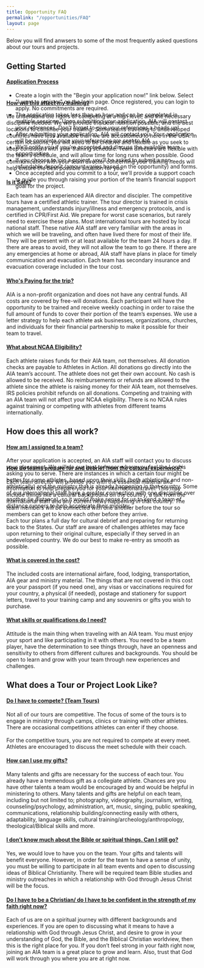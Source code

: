 ```yaml
---
title: Opportunity FAQ
permalink: "/opportunities/FAQ"
layout: page
---
```


<div class="container"><div class="row">
<div class="col-md-8">
<p>Below you will find anwsers to some of the most frequently asked questions about our tours and projects.</p>
<h2 class="title-underblock custom mb30">Getting Started</h2>
<div class="panel-group" role="tablist" aria-multiselectable="true">
<div class="panel panel-border-tb">
<div class="panel-heading" role="tab" id="headingOne5">
<h4 class="panel-title"><a data-toggle="collapse" href="#collapseOne5" aria-expanded="false" aria-controls="collapseOne5" class="collapsed"> Application Process <span class="panel-icon"></span> </a></h4>
</div>
<!-- End .panel-heading -->
<div id="collapseOne5" class="panel-collapse collapse" role="tabpanel" aria-labelledby="headingOne5" aria-expanded="false" style="height: 0px;">
<div class="panel-body">
<ul class="list-style list-decimal">
<li>Create a login with the "Begin your application now!" link below. Select "I want to register" on the login page. Once registered, you can login to apply. No commitments are required.</li>
<li>The application takes less than an hour and can be completed in multiple sessions. Upon submitting your application, AIA will contact your references. Don't forget to give your references a heads up!</li>
<li>After submitting your application, AIA will contact you. Your application will be complete once your references are sent to AIA.</li>
<li>We’ll notify you if you're accepted and discuss the available team opportunities.</li>
<li>If you choose to join a project, you’ll be asked to submit a non-refundable deposit (amount varies based on the opportunity) and forms.</li>
<li>Once accepted and you commit to a tour, we’ll provide a support coach to guide you through raising your portion of the team’s financial support goal for the project.</li>
</ul>
</div>
<!-- End .panel-body --></div>
<!-- End .panel-collapse --></div>
<!-- End .panel -->
<div class="panel panel-border-tb">
<div class="panel-heading" role="tab" id="headingTwo5">
<h4 class="panel-title"><a class="collapsed" data-toggle="collapse" href="#collapseTwo5" aria-expanded="false" aria-controls="collapseTwo5"> How will this affect my training? <span class="panel-icon"></span> </a></h4>
</div>
<!-- End .panel-heading -->
<div id="collapseTwo5" class="panel-collapse collapse" role="tabpanel" aria-labelledby="headingTwo5">
<div class="panel-body">We understand the rigors of competing at a high level, and the necessary discipline needed. We will provide the best nutrition possible, and the best locations to continue your training. Some teams traveling to undeveloped countries have less available than we are accustomed to here in the USA. In certain locations, you will need to be creative and flexible as you seek to keep consistent with your training schedule. Team directors are flexible with the team’s schedule, and will allow time for long runs when possible. Good communication with your team director concerning your training needs will help ensure the best possible situation for you.</div>
<!-- End .panel-body --></div>
<!-- End .panel-collapse --></div>
<!-- End .panel -->
<div class="panel panel-border-tb">
<div class="panel-heading" role="tab" id="headingThree5">
<h4 class="panel-title"><a class="collapsed" data-toggle="collapse" href="#collapseThree5" aria-expanded="false" aria-controls="collapseThree5"> Is it Safe? <span class="panel-icon"></span> </a></h4>
</div>
<!-- End .panel-heading -->
<div id="collapseThree5" class="panel-collapse collapse" role="tabpanel" aria-labelledby="headingThree5">
<div class="panel-body">Each team has an experienced AIA director and discipler. The competitive tours have a certified athletic trainer. The tour director is trained in crisis management, understands injury/illness and emergency protocols, and is certified in CPR/First Aid. We prepare for worst case scenarios, but rarely need to exercise these plans. Most international tours are hosted by local national staff. These native AIA staff are very familiar with the areas in which we will be traveling, and often have lived there for most of their life. They will be present with or at least available for the team 24 hours a day. If there are areas to avoid, they will not allow the team to go there. If there are any emergencies at home or abroad, AIA staff have plans in place for timely communication and evacuation. Each team has secondary insurance and evacuation coverage included in the tour cost.</div>
<!-- End .panel-body --></div>
<!-- End .panel-collapse --></div>
<!-- End .panel -->
<div class="panel panel-border-tb">
<div class="panel-heading" role="tab" id="headingThree4">
<h4 class="panel-title"><a class="collapsed" data-toggle="collapse" href="#collapseThree4" aria-expanded="false" aria-controls="collapseThree4"> Who's Paying for the trip? <span class="panel-icon"></span> </a></h4>
</div>
<!-- End .panel-heading -->
<div id="collapseThree4" class="panel-collapse collapse" role="tabpanel" aria-labelledby="headingThree4">
<div class="panel-body">AIA is a non-profit organization and does not have any central funds. All costs are covered by free-will donations. Each participant will have the opportunity to be trained and receive weekly coaching in order to raise the full amount of funds to cover their portion of the team’s expenses. We use a letter strategy to help each athlete ask businesses, organizations, churches, and individuals for their financial partnership to make it possible for their team to travel.</div>
<!-- End .panel-body --></div>
<!-- End .panel-collapse --></div>
<!-- End .panel -->
<div class="panel panel-border-tb">
<div class="panel-heading" role="tab" id="headingThree3">
<h4 class="panel-title"><a class="collapsed" data-toggle="collapse" href="#collapseThree3" aria-expanded="false" aria-controls="collapseThree3"> What about NCAA Eligibility? <span class="panel-icon"></span> </a></h4>
</div>
<!-- End .panel-heading -->
<div id="collapseThree3" class="panel-collapse collapse" role="tabpanel" aria-labelledby="headingThree3">
<div class="panel-body">Each athlete raises funds for their AIA team, not themselves. All donation checks are payable to Athletes in Action. All donations go directly into the AIA team’s account. The athlete does not get their own account. No cash is allowed to be received. No reimbursements or refunds are allowed to the athlete since the athlete is raising money for their AIA team, not themselves. IRS policies prohibit refunds on all donations. Competing and training with an AIA team will not affect your NCAA eligibility. There is no NCAA rules against training or competing with athletes from different teams internationally.</div>
<!-- End .panel-body --></div>
<!-- End .panel-collapse --></div>
<!-- End .panel --></div>
<!-- End .panel-group --></div>
<!-- End .col-md-6 --></div>
</div>
<div class="container"><div class="row">
<div class="col-md-8">
<h2 class="title-underblock custom mb30">How does this all work?</h2>
<div class="panel-group" role="tablist" aria-multiselectable="true">
<div class="panel panel-border-tb">
<div class="panel-heading" role="tab" id="headingOne7">
<h4 class="panel-title"><a data-toggle="collapse" href="#collapseOne7" aria-expanded="false" aria-controls="collapseOne7" class="collapsed"> How am I assigned to a team?<span class="panel-icon"></span> </a></h4>
</div>
<!-- End .panel-heading -->
<div id="collapseOne7" class="panel-collapse collapse" role="tabpanel" aria-labelledby="headingOne7" aria-expanded="false" style="height: 0px;">
<div class="panel-body">After your application is accepted, an AIA staff will contact you to discuss your placement. We will do our best to honor where you feel the Lord is asking you to serve. There are instances in which a certain tour might be better for some athletes, based upon their skills (both athletically and non-athletically) and the ministry that is already happening in that country. Some of our international staff have a greater connection with one discipline over another (ie distance), so it would make sense for us to send a team of distance runners to help accelerate their ministry.</div>
<!-- End .panel-body --></div>
<!-- End .panel-collapse --></div>
<!-- End .panel -->
<div class="panel panel-border-tb">
<div class="panel-heading" role="tab" id="headingTwo7">
<h4 class="panel-title"><a class="collapsed" data-toggle="collapse" href="#collapseTwo7" aria-expanded="false" aria-controls="collapseTwo7"> How do teams prepare for and debrief from the cultural experience? <span class="panel-icon"></span> </a></h4>
</div>
<!-- End .panel-heading -->
<div id="collapseTwo7" class="panel-collapse collapse" role="tabpanel" aria-labelledby="headingTwo7">
<div class="panel-body">Each team director will provide you with the essential material and information to help prepare you for your international travel. This may include things like a cultural background on the country, a talk from the international staff and any current news happening in that country. The team members will be connected with one another before the tour so members can get to know each other before they arrive.</div>
<div class="panel-body">Each tour plans a full day for cultural debrief and preparing for returning back to the States. Our staff are aware of challenges athletes may face upon returning to their original culture, especially if they served in an undeveloped country. We do our best to make re-entry as smooth as possible.</div>
<!-- End .panel-body --></div>
<!-- End .panel-collapse --></div>
<!-- End .panel -->
<div class="panel panel-border-tb">
<div class="panel-heading" role="tab" id="headingThree7">
<h4 class="panel-title"><a class="collapsed" data-toggle="collapse" href="#collapseThree7" aria-expanded="false" aria-controls="collapseThree7"> What is covered in the cost?<span class="panel-icon"></span> </a></h4>
</div>
<!-- End .panel-heading -->
<div id="collapseThree7" class="panel-collapse collapse" role="tabpanel" aria-labelledby="headingThree7">
<div class="panel-body">The included costs are international airfare, food, lodging, transportation, AIA gear and ministry material. The things that are not covered in this cost are your passport (if you need one), any visas or vaccinations required for your country, a physical (if needed), postage and stationery for support letters, travel to your training camp and any souvenirs or gifts you wish to purchase.</div>
<!-- End .panel-body --></div>
<!-- End .panel-collapse --></div>
<!-- End .panel -->
<div class="panel panel-border-tb">
<div class="panel-heading" role="tab" id="headingFour7">
<h4 class="panel-title"><a class="collapsed" data-toggle="collapse" href="#collapseFour7" aria-expanded="false" aria-controls="collapseFour7"> What skills or qualifications do I need? <span class="panel-icon"></span> </a></h4>
</div>
<!-- End .panel-heading -->
<div id="collapseFour7" class="panel-collapse collapse" role="tabpanel" aria-labelledby="headingFour7">
<div class="panel-body">Attitude is the main thing when traveling with an AIA team. You must enjoy your sport and like participating in it with others. You need to be a team player, have the determination to see things through, have an openness and sensitivity to others from different cultures and backgrounds. You should be open to learn and grow with your team through new experiences and challenges.</div>
<!-- End .panel-body --></div>
<!-- End .panel-collapse --></div>
<!-- End .panel --></div>
<!-- End .panel-group --></div>
<!-- End .col-md-7 --></div>
</div>
<div class="container"><div class="row">
<div class="col-md-8">
<h2 class="title-underblock custom mb30">What does a Tour or Project Look Like?</h2>
<div class="panel-group" role="tablist" aria-multiselectable="true">
<div class="panel panel-border-tb">
<div class="panel-heading" role="tab" id="headingTwo6">
<h4 class="panel-title"><a class="collapsed" data-toggle="collapse" href="#collapseTwo6" aria-expanded="false" aria-controls="collapseTwo6"> Do I have to compete? (Team Tours) <span class="panel-icon"></span> </a></h4>
</div>
<!-- End .panel-heading -->
<div id="collapseTwo6" class="panel-collapse collapse" role="tabpanel" aria-labelledby="headingTwo6">
<div class="panel-body">Not all of our tours are competitive. The focus of some of the tours is to engage in ministry through camps, clinics or training with other athletes. There are occasional competitions athletes can enter if they choose. <br><br>For the competitive tours, you are not required to compete at every meet. Athletes are encouraged to discuss the meet schedule with their coach.</div>
<!-- End .panel-body --></div>
<!-- End .panel-collapse --></div>
<!-- End .panel -->
<div class="panel panel-border-tb">
<div class="panel-heading" role="tab" id="headingThree6">
<h4 class="panel-title"><a class="collapsed" data-toggle="collapse" href="#collapseThree6" aria-expanded="false" aria-controls="collapseThree6"> How can I use my gifts?<span class="panel-icon"></span> </a></h4>
</div>
<!-- End .panel-heading -->
<div id="collapseThree6" class="panel-collapse collapse" role="tabpanel" aria-labelledby="headingThree6">
<div class="panel-body">Many talents and gifts are necessary for the success of each tour. You already have a tremendous gift as a collegiate athlete. Chances are you have other talents a team would be encouraged by and would be helpful in ministering to others. Many talents and gifts are helpful on each team, including but not limited to; photography, videography, journalism, writing, counseling/psychology, administration, art, music, singing, public speaking, communications, relationship building/connecting easily with others, adaptability, language skills, cultural training/archeology/anthropology, theological/Biblical skills and more.</div>
<!-- End .panel-body --></div>
<!-- End .panel-collapse --></div>
<!-- End .panel -->
<div class="panel panel-border-tb">
<div class="panel-heading" role="tab" id="headingFour6">
<h4 class="panel-title"><a class="collapsed" data-toggle="collapse" href="#collapseFour6" aria-expanded="false" aria-controls="collapseFour6"> I don’t know much about the Bible or spiritual things. Can I still go? <span class="panel-icon"></span> </a></h4>
</div>
<!-- End .panel-heading -->
<div id="collapseFour6" class="panel-collapse collapse" role="tabpanel" aria-labelledby="headingFour6">
<div class="panel-body">Yes, we would love to have you on the team. Your gifts and talents will benefit everyone. However, in order for the team to have a sense of unity, you must be willing to participate in all team events and open to discussing ideas of Biblical Christianity. There will be required team Bible studies and ministry outreaches in which a relationship with God through Jesus Christ will be the focus.</div>
<!-- End .panel-body --></div>
<!-- End .panel-collapse --></div>
<!-- End .panel -->
<div class="panel panel-border-tb">
<div class="panel-heading" role="tab" id="headingFive6">
<h4 class="panel-title"><a class="collapsed" data-toggle="collapse" href="#collapseFive6" aria-expanded="false" aria-controls="collapseFive6"> Do I have to be a Christian/ do I have to be confident in the strength of my faith right now? <span class="panel-icon"></span> </a></h4>
</div>
<!-- End .panel-heading -->
<div id="collapseFive6" class="panel-collapse collapse" role="tabpanel" aria-labelledby="headingFive6">
<div class="panel-body">Each of us are on a spiritual journey with different backgrounds and experiences. If you are open to discussing what it means to have a relationship with God through Jesus Christ, and desire to grow in your understanding of God, the Bible, and the Biblical Christian worldview, then this is the right place for you. If you don’t feel strong in your faith right now, joining an AIA team is a great place to grow and learn. Also, trust that God will work through you where you are at right now.</div>
<!-- End .panel-body --></div>
<!-- End .panel-collapse --></div>
<!-- End .panel --></div>
<!-- End .panel-group --></div>
<!-- End .col-md-6 --></div>
</div>
